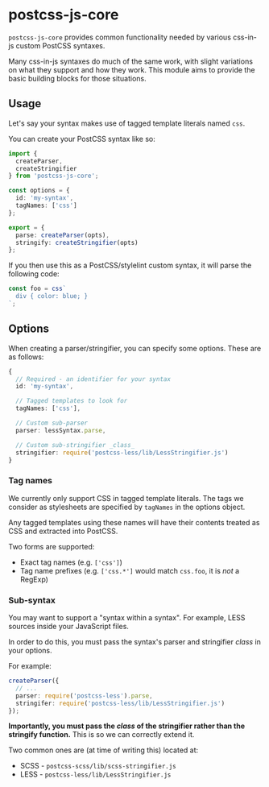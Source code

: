 # postcss-js-core

`postcss-js-core` provides common functionality needed by various css-in-js
custom PostCSS syntaxes.

Many css-in-js syntaxes do much of the same work, with slight variations on
what they support and how they work. This module aims to provide the basic
building blocks for those situations.

## Usage

Let's say your syntax makes use of tagged template literals named `css`.

You can create your PostCSS syntax like so:

```ts
import {
  createParser,
  createStringifier
} from 'postcss-js-core';

const options = {
  id: 'my-syntax',
  tagNames: ['css']
};

export = {
  parse: createParser(opts),
  stringify: createStringifier(opts)
};
```

If you then use this as a PostCSS/stylelint custom syntax, it will parse
the following code:

```ts
const foo = css`
  div { color: blue; }
`;
```

## Options

When creating a parser/stringifier, you can specify some options. These are
as follows:

```ts
{
  // Required - an identifier for your syntax
  id: 'my-syntax',

  // Tagged templates to look for
  tagNames: ['css'],

  // Custom sub-parser
  parser: lessSyntax.parse,

  // Custom sub-stringifier _class_
  stringifier: require('postcss-less/lib/LessStringifier.js')
}
```

### Tag names

We currently only support CSS in tagged template literals. The tags we consider
as stylesheets are specified by `tagNames` in the options object.

Any tagged templates using these names will have their contents treated
as CSS and extracted into PostCSS.

Two forms are supported:

- Exact tag names (e.g. `['css']`)
- Tag name prefixes (e.g. `['css.*']` would match `css.foo`, it is _not_ a
RegExp)

### Sub-syntax

You may want to support a "syntax within a syntax". For example, LESS sources
inside your JavaScript files.

In order to do this, you must pass the syntax's parser and stringifier _class_
in your options.

For example:

```ts
createParser({
  // ...
  parser: require('postcss-less').parse,
  stringifer: require('postcss-less/lib/LessStringifier.js')
});
```

**Importantly, you must pass the _class_ of the stringifier rather than the
stringify function.** This is so we can correctly extend it.

Two common ones are (at time of writing this) located at:

* SCSS - `postcss-scss/lib/scss-stringifier.js`
* LESS - `postcss-less/lib/LessStringifier.js`
